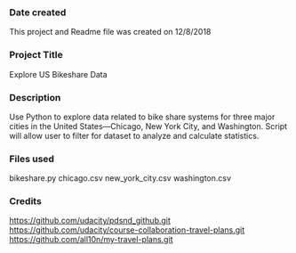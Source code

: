 ### Date created
This project and Readme file was created on 12/8/2018

### Project Title
Explore US Bikeshare Data

### Description
Use Python to explore data related to bike share systems for three major cities in the United States—Chicago, New York City, and Washington. Script will allow user to filter for dataset to analyze and calculate statistics.

### Files used
bikeshare.py
chicago.csv
new_york_city.csv
washington.csv

### Credits
https://github.com/udacity/pdsnd_github.git
https://github.com/udacity/course-collaboration-travel-plans.git
https://github.com/all10n/my-travel-plans.git
